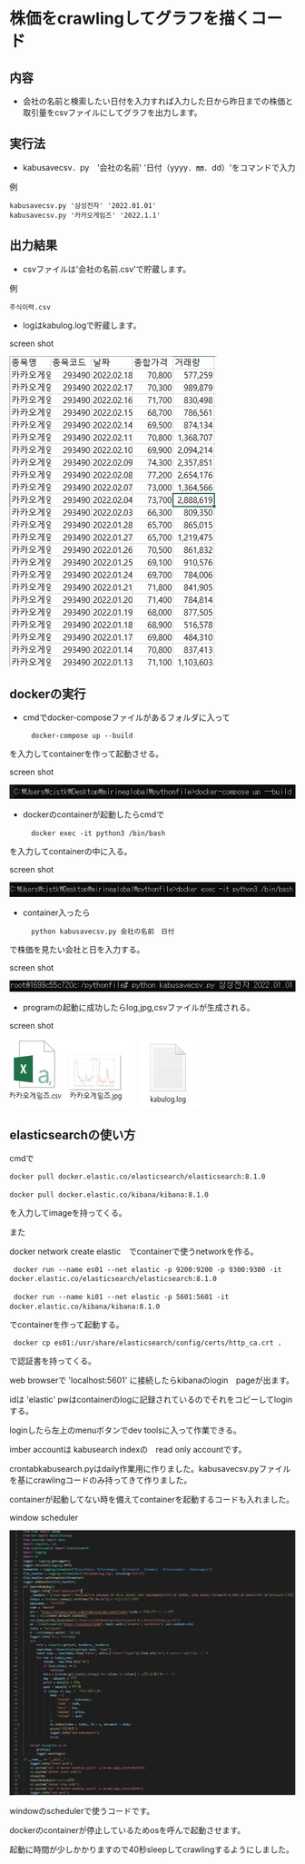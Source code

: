 株価をcrawlingしてグラフを描くコード
===========


## 内容
* 会社の名前と検索したい日付を入力すれば入力した日から昨日までの株価と取引量をcsvファイルにしてグラフを出力します。

## 実行法
* kabusavecsv．py　'会社の名前' '日付（yyyy．㎜．dd）'をコマンドで入力

例

    kabusavecsv.py '삼성전자' '2022.01.01'
    kabusavecsv.py '카카오게임즈' '2022.1.1'

## 出力結果
* csvファイルは'会社の名前.csv'で貯蔵します。

例

    주식이력.csv

* logはkabulog.logで貯蔵します。

screen shot

![csv](https://github.com/SangWooChun714/mirineglobal/blob/master/pythonfile/csvfile.JPG)


## dockerの実行
* cmdでdocker-composeファイルがあるフォルダに入って　

        docker-compose up --build 

を入力してcontainerを作って起動させる。

screen shot

![docker-compose up](https://github.com/SangWooChun714/mirineglobal/blob/master/docker.JPG)

* dockerのcontainerが起動したらcmdで　

        docker exec -it python3 /bin/bash　

を入力してcontainerの中に入る。

screen shot

![docker bash](https://github.com/SangWooChun714/mirineglobal/blob/master/dockerbash.JPG)

* container入ったら　

        python kabusavecsv.py 会社の名前　日付

で株価を見たい会社と日を入力する。

screen shot

![start program in container](https://github.com/SangWooChun714/mirineglobal/blob/master/container.JPG)

* programの起動に成功したらlog,jpg,csvファイルが生成される。

screen shot

![file created1](https://github.com/SangWooChun714/mirineglobal/blob/master/create_file.JPG)　
![file created2](https://github.com/SangWooChun714/mirineglobal/blob/master/log.JPG)

## elasticsearchの使い方
cmdで

    docker pull docker.elastic.co/elasticsearch/elasticsearch:8.1.0

    docker pull docker.elastic.co/kibana/kibana:8.1.0

を入力してimageを持ってくる。

また

docker network create elastic　でcontainerで使うnetworkを作る。

     docker run --name es01 --net elastic -p 9200:9200 -p 9300:9300 -it docker.elastic.co/elasticsearch/elasticsearch:8.1.0

     docker run --name ki01 --net elastic -p 5601:5601 -it docker.elastic.co/kibana/kibana:8.1.0　

でcontainerを作って起動する。

     docker cp es01:/usr/share/elasticsearch/config/certs/http_ca.crt . 

で認証書を持ってくる。

web browserで 'localhost:5601' に接続したらkibanaのlogin　pageが出ます。

idは 'elastic' pwはcontainerのlogに記録されているのでそれをコピーしてloginする。

loginしたら左上のmenuボタンでdev toolsに入って作業できる。

imber accountは kabusearch indexの　read only accountです。

crontabkabusearch.pyはdaily作業用に作りました。kabusavecsv.pyファイルを基にcrawlingコードのみ持ってきて作りました。

containerが起動してない時を備えてcontainerを起動するコードも入れました。

window scheduler

![crontab total code](https://github.com/SangWooChun714/mirineglobal/blob/master/crontabtotal.jpg)

windowのschedulerで使うコードです。

dockerのcontainerが停止しているためosを呼んで起動させます。

起動に時間が少しかかりますので40秒sleepしてcrawlingするようにしました。
